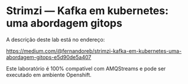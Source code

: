 # Strimzi — Kafka em kubernetes: uma abordagem gitops

A descrição deste lab está no endereço: 

https://medium.com/@fernandoreb/strimzi-kafka-em-kubernetes-uma-abordagem-gitops-e5d90de5a407

Este laboratório é 100% compatível com AMQStreams e pode ser executado em ambiente Openshift.
